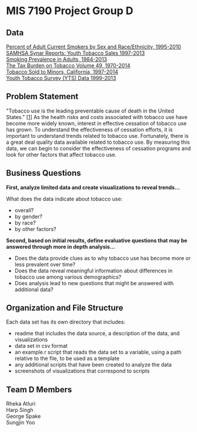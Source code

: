 # MIS 7190 Project Group D
## Data
[Percent of Adult Current Smokers by Sex and Race/Ethnicity, 1995-2010](https://github.com/gpspake/mis7190-group-project/tree/master/scripts/Percent_of_Adult_Current_Smokers_by_Sex_and_Race_Ethnicity__1995-2010)  
[SAMHSA Synar Reports: Youth Tobacco Sales 1997-2013](https://github.com/gpspake/mis7190-group-project/tree/master/scripts/SAMHSA_Synar_Reports__Youth_Tobacco_Sales)   
[Smoking Prevalence in Adults, 1984-2013](https://github.com/gpspake/mis7190-group-project/tree/master/scripts/Smoking_Prevalence_in_Adults__1984-2013)   
[The Tax Burden on Tobacco Volume 49, 1970-2014](https://github.com/gpspake/mis7190-group-project/tree/master/scripts/The_Tax_Burden_on_Tobacco_Volume_49__1970-2014)   
[Tobacco Sold to Minors, California, 1997-2014](https://github.com/gpspake/mis7190-group-project/tree/master/scripts/Tobacco_Sold_to_Minors__California__1997-2014)   
[Youth Tobacco Survey (YTS) Data 1999-2013](https://github.com/gpspake/mis7190-group-project/tree/master/scripts/Youth_Tobacco_Survey__YTS__Data)

## Problem Statement
"Tobacco use is the leading preventable cause of death in the United States." [[1](http://www.cdc.gov/tobacco/data_statistics/fact_sheets/health_effects/tobacco_related_mortality/)] As the health risks and costs associated with tobacco use have become more widely known, interest in effective cessation of tobacco use has grown. To understand the effectiveness of cessation efforts, it is important to understand trends related to tobacco use. Fortunately, there is a great deal quality data available related to tobacco use. By measuring this data, we can begin to consider the effectiveness of cessation programs and look for other factors that affect tobacco use.

## Business Questions
**First, analyze limited data and create visualizations to reveal trends...**

What does the data indicate about tobacco use:
- overall?
- by gender?
- by race?
- by other factors?

**Second, based on initial results, define evaluative questions that may be answered through more in depth analysis...**

- Does the data provide clues as to why tobacco use has become more or less prevalent over time?
- Does the data reveal meaningful information about differences in tobacco use among various demographics?
- Does analysis lead to new questions that might be answered with additional data?

## Organization and File Structure
Each data set has its own directory that includes:
- readme that includes the data source, a description of the data, and visualizations
- data set in csv format
- an example.r script that reads the data set to a variable, using a path relative to the file, to be used as a template
- any additional scripts that have been created to analyze the data
- screenshots of visualizations that correspond to scripts

## Team D Members
Rheka Atluri  
Harp Singh  
George Spake  
Sungjin Yoo  